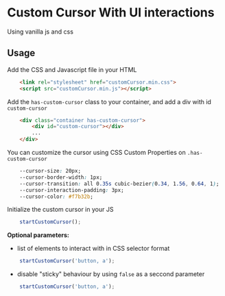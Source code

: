 # Custom Cursor With UI interactions

Using vanilla js and css

## Usage

Add the CSS and Javascript file in your HTML

```html
    <link rel="stylesheet" href="customCursor.min.css">
    <script src="customCursor.min.js"></script>
```

Add the `has-custom-cursor` class to your container, and add a div with id `custom-cursor`

```html
    <div class="container has-custom-cursor">
        <div id="custom-cursor"></div>
        ...
    </div>
```

You can customize the cursor using CSS Custom Properties on `.has-custom-cursor`

```css
    --cursor-size: 20px;
    --cursor-border-width: 1px;
    --cursor-transition: all 0.35s cubic-bezier(0.34, 1.56, 0.64, 1);
    --cursor-interaction-padding: 3px;
    --cursor-color: #f7b32b;

```

Initialize the custom cursor in your JS

```js
    startCustomCursor();
```

**Optional parameters:**

- list of elements to interact with in CSS selector format

```js
    startCustomCursor('button, a');
```

- disable "sticky" behaviour by using `false` as a seccond parameter

```js
    startCustomCursor('button, a');
```